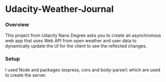 # Udacity-Weather-Journal

### Overview
This project from Udacity Nano Degree asks you to create an asynchronous web app that uses Web API from open weather and user data to dynamically update the UI for the client to see the reflected changes.
### Setup
I used Node and packages (express, cors and body-parser) which are used to create the server.

